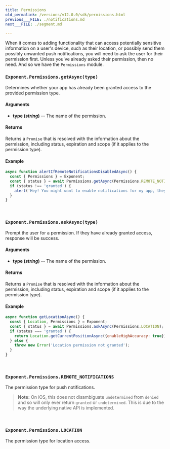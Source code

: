 ```yaml
---
title: Permissions
old_permalink: /versions/v12.0.0/sdk/permissions.html
previous___FILE: ./notifications.md
next___FILE: ./segment.md

---
```


When it comes to adding functionality that can access potentially sensitive information on a user's device, such as their location, or possibly send them possibly unwanted push notifications, you will need to ask the user for their permission first. Unless you've already asked their permission, then no need. And so we have the `Permissions` module.

### `Exponent.Permissions.getAsync(type)`
Determines whether your app has already been granted access to the provided permission type.

#### Arguments

* **type (_string_)** -- The name of the permission.

#### Returns
Returns a `Promise` that is resolved with the information about the permission, including status, expiration and scope (if it applies to the permission type).

#### Example

```javascript
async function alertIfRemoteNotificationsDisabledAsync() {
  const { Permissions } = Exponent;
  const { status } = await Permissions.getAsync(Permissions.REMOTE_NOTIFICATIONS);
  if (status !== 'granted') {
    alert('Hey! You might want to enable notifications for my app, they are good.');
  }
}
```

 
### `Exponent.Permissions.askAsync(type)`
Prompt the user for a permission. If they have already granted access, response will be success.

#### Arguments

* **type (_string_)** -- The name of the permission.

#### Returns
Returns a `Promise` that is resolved with the information about the permission, including status, expiration and scope (if it applies to the permission type).

#### Example
```javascript
async function getLocationAsync() {
  const { Location, Permissions } = Exponent;
  const { status } = await Permissions.askAsync(Permissions.LOCATION);
  if (status === 'granted') {
    return Location.getCurrentPositionAsync({enableHighAccuracy: true});
  } else {
    throw new Error('Location permission not granted');
  }
}
```

 
### `Exponent.Permissions.REMOTE_NOTIFICATIONS`  
The permission type for push notifications.

> **Note:** On iOS, this does not disambiguate `undetermined` from `denied` and so will only ever return `granted` or `undetermined`. This is due to the way the underlying native API is implemented.

 
### `Exponent.Permissions.LOCATION`  
The permission type for location access.
